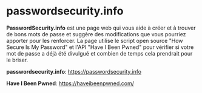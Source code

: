 # passwordsecurity.info
**PasswordSecurity.info** est une page web qui vous aide à créer et à trouver de bons mots de passe et suggère des modifications que vous pourriez apporter pour les renforcer. La page utilise le script open source "How Secure Is My Password" et l'API "Have I Been Pwned" pour vérifier si votre mot de passe a déjà été divulgué et combien de temps cela prendrait pour le briser.


**passwordsecurity.info**: https://passwordsecurity.info

**Have I Been Pwned**: https://haveibeenpwned.com/
